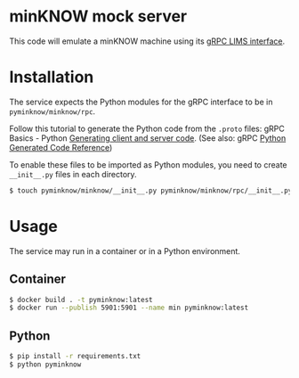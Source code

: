 # minKNOW mock server

This code will emulate a minKNOW machine using its
[gRPC LIMS interface](https://github.com/nanoporetech/minknow_lims_interface).

# Installation

The service expects the Python modules for the gRPC interface to be in `pyminknow/minknow/rpc`.

Follow this tutorial to generate the Python code from the `.proto` files: gRPC Basics - 
Python [Generating client and server code](https://grpc.io/docs/tutorials/basic/python/#generating-client-and-server-code).
(See also: gRPC [Python Generated Code Reference](https://grpc.io/docs/reference/python/generated-code/))

To enable these files to be imported as Python modules, you need to create `__init__.py` files in each directory.

```bash
$ touch pyminknow/minknow/__init__.py pyminknow/minknow/rpc/__init__.py
```

# Usage

The service may run in a container or in a Python environment.

## Container

```bash
$ docker build . -t pyminknow:latest
$ docker run --publish 5901:5901 --name min pyminknow:latest
```

## Python

```bash
$ pip install -r requirements.txt
$ python pyminknow
```

